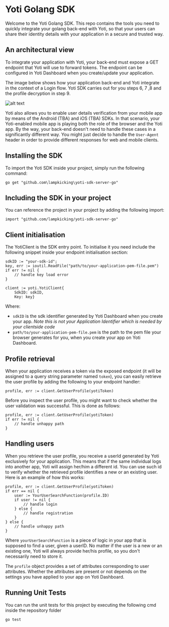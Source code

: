 Yoti Golang SDK
=============

Welcome to the Yoti Golang SDK. This repo contains the tools you need to quickly integrate your golang back-end with Yoti, so that your users can share their identity details with your application in a secure and trusted way.    

## An architectural view
To integrate your application with Yoti, your back-end must expose a GET endpoint that Yoti will use to forward tokens.
The endpoint can be configured in Yoti Dashboard when you create/update your application.

The image below shows how your application back-end and Yoti integrate in the context of a Login flow.
Yoti SDK carries out for you steps 6, 7 ,8 and the profile decryption in step 9.

![alt text](login_flow.png "Login flow")


Yoti also allows you to enable user details verification from your mobile app by means of the Android (TBA) and iOS (TBA) SDKs. In that scenario, your Yoti-enabled mobile app is playing both the role of the browser and the Yoti app. By the way, your back-end doesn't need to handle these cases in a significantly different way. You might just decide to handle the `User-Agent` header in order to provide different responses for web and mobile clients.

## Installing the SDK
To import the Yoti SDK inside your project, simply run the following command:

```
go get "github.com\lampkicking\yoti-sdk-server-go"
```

## Including the SDK in your project
You can reference the project in your project by adding the following import:
```golang
import "github.com/lampkicking/yoti-sdk-server-go"
```

## Client initialisation
The YotiClient is the SDK entry point. To initialise it you need include the following snippet inside your endpoint initialisation section:
```golang
sdkID := "your-sdk-id";
key, err := ioutil.ReadFile("path/to/your-application-pem-file.pem")
if err != nil {
	// handle key load error
}

client := yoti.YotiClient{
	SdkID: sdkID,
	Key: key}
```
Where:
* `sdkID` is the sdk identifier generated by Yoti Dashboard when you create your app. _Note this is not your Application Identifier which is needed by your clientside code_
* `path/to/your-application-pem-file.pem` is the path to the pem file your browser generates for you, when you create your app on Yoti Dashboard.


## Profile retrieval
When your application receives a token via the exposed endpoint (it will be assigned to a query string parameter named `token`), you can easily retrieve the user profile by adding the following to your endpoint handler:

```golang
profile, err := client.GetUserProfile(yotiToken)
```

Before you inspect the user profile, you might want to check whether the user validation was successful.
This is done as follows:
 
```golang
profile, err := client.GetUserProfile(yotiToken)
if err != nil {
    // handle unhappy path
}
``` 

## Handling users
When you retrieve the user profile, you receive a userId generated by Yoti exclusively for your application.
This means that if the same individual logs into another app, Yoti will assign her/him a different id.
You can use such id to verify whether the retrieved profile identifies a new or an existing user.
Here is an example of how this works:

```golang
profile, err := client.GetUserProfile(yotiToken)
if err == nil {
	user := YourUserSearchFunction(profile.ID)
	if user != nil {
		// handle login
	} else {
        // handle registration
    }
} else {
    // handle unhappy path
} 
``` 
Where `yourUserSearchFunction` is a piece of logic in your app that is supposed to find a user, given a userID. 
No matter if the user is a new or an existing one, Yoti will always provide her/his profile, so you don't necessarily need to store it.

The `profile` object provides a set of attributes corresponding to user attributes. Whether the attributes are present or not depends on the settings you have applied to your app on Yoti Dashboard.


## Running Unit Tests
You can run the unit tests for this project by executing the following cmd inside the repository folder
```
go test
```
